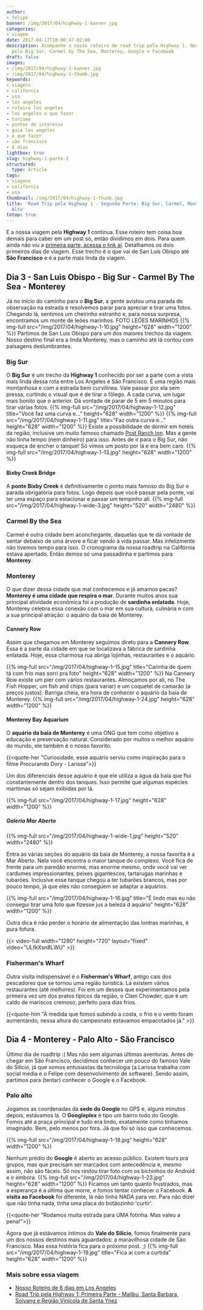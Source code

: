 ```yaml
---
author:
- felipe
banner: /img/2017/04/highway-1-banner.jpg
categories:
- viagem
date: 2017-04-17T18:00:47-02:00
description: Acompanhe o nosso roteiro de road trip pela Highway 1. Nesse trecho passamos
  pelo Big Sur, Carmel by The Sea, Monterey, Google e Facebook
draft: false
images:
- /img/2017/04/highway-1-banner.jpg
- /img/2017/04/highway-1-thumb.jpg
keywords:
- viagens
- california
- usa
- los angeles
- roteiro los angeles
- los angeles o que fazer
- turismo
- pontos de interesse
- guia los angeles
- o que fazer
- são francisco
- 6 dias
lightbox: true
slug: highway-1-parte-2
structured:
  type: Article
tags:
- viagens
- california
- usa
thumbnail: /img/2017/04/highway-1-thumb.jpg
title: 'Road Trip pela Highway 1 - Segunda Parte: Big Sur, Carmel, Monterey e Palo
  Alto'
totop: true
---
```


E a nossa viagem pela **Highway 1** continua. Esse roteiro tem coisa boa demais para caber em um post só, então dividimos em dois.
Para quem ainda não viu a [primeira parte, acessa o link aí](/viagem/roadtrip-highway-1-parte-1/). Detalhamos os dois primeiros dias de viagem.
Esse trecho é o que vai de San Luis Obispo até **São Francisco** e é a parte mais linda da viagem.

## Dia 3 - San Luis Obispo - Big Sur -  Carmel By The Sea - Monterey

Já no início do caminho para o **Big Sur**, a gente avistou uma parada de observação na estrada e resolvemos parar para apreciar e tirar uma fotos. Chegando lá, sentimos um cheirinho estranho e, para nossa surpresa, encontramos um monte de leões marinhos. FOTO LEÕES MARINHOS
{{% img-full src="/img/2017/04/highway-1-10.jpg" height="628" width="1200" %}}
Partimos de San Luis Obispo para um dos maiores trechos da viagem. Nosso destino final era a linda Monterey, mas o caminho até lá contou com paisagens deslumbrantes.

### Big Sur
O **Big Sur** é um trecho da **Highway 1** conhecido por ser a parte com a vista mais linda dessa rota entre Los Angeles e São Francisco. É uma região mais montanhosa e com a estrada bem curvilínea. Vale passar por ela sem pressa, curtindo o visual que é de tirar o fôlego. A cada curva, um lugar mais bonito que o anterior. Dá vontade de parar de 5 em 5 minutos para tirar várias fotos.
{{% img-full src="/img/2017/04/highway-1-12.jpg" title="Você faz uma curva e..." height="628" width="1200" %}}
{{% img-full src="/img/2017/04/highway-1-11.jpg" title="Faz outra curva e..."  height="628" width="1200" %}}
Existe a possibilidade de dormir em hotéis da região, inclusive um muito famoso chamado [Post Ranch Inn][3b157e32]. Mas a gente não tinha tempo (nem dinheiro) para isso.
Antes de ir para o Big Sur, não esqueça de encher o tanque! Só vimos um posto por lá e era bem caro.
{{% img-full src="/img/2017/04/highway-1-13.jpg"   height="628" width="1200" %}}

#### Bixby Creek Bridge

A **ponte Bixby Creek** é definitivamente o ponto mais famoso do Big Sur e parada obrigatória para fotos.
Logo depois que você passar pela ponte, vai ter uma espaço para estacionar e passar um tempinho ali.
{{% img-full src="/img/2017/04/highway-1-wide-3.jpg"   height="520" width="2480" %}}

### Carmel By the Sea

Carmel é outra cidade bem aconchegante, daquelas que te dá vontade de sentar debaixo de uma árvore e ficar vendo a vida passar. Mas infelizmente não tivemos tempo para isso. O cronograma da nossa roadtrip na Califórnia estava apertado. Então demos só uma passadinha e partimos para **Monterey**.

### Monterey

O que dizer dessa cidade que mal conhecemos e já amamos pacas? **Monterey é uma cidade que respira o mar.** Durante muitos anos sua principal atividade econômica foi a produção de **sardinha enlatada**. Hoje, Monterey celebra essa conexão com o mar em sua cultura, culinária e com a sua principal atração: o aquário da baía de Monterey.

#### Cannery Row

Assim que chegamos em Monterey seguimos direto para a **Cannery Row**. Essa é a parte da cidade em que se localizava a fábrica de sardinha enlatada. Hoje, essa charmosa rua abriga lojinhas, restaurantes e o aquário.

{{% img-full src="/img/2017/04/highway-1-15.jpg" title="Carinha de quem tá com frio mas sorri pra foto"  height="628" width="1200" %}}
Na Cannery Row existe um pier com vários restaurantes.
Almoçamos por ali, no The Fish Hopper, um fish and chips (para variar) e um coquetel de camarão (a preços justos). Barriga cheia, era hora de conhecer o aquário da baía de Monterey.
{{% img-full src="/img/2017/04/highway-1-24.jpg"  height="628" width="1200" %}}


#### Monterey Bay Aquarium
O **aquário da baía de Monterey** é uma ONG que tem como objetivo a educação e preservação natural. Considerado por muitos o melhor aquário do mundo, ele também é o nosso favorito.

{{<quote-her "Curiosidade, esse aquário serviu como inspiração para o filme Procurando Dory - Larissa">}}

Um dos diferenciais desse aquário é que ele utiliza a água da baía que flui constantemente dentro dos tanques. Isso permite que algumas espécies maritimas só sejam exibidas por lá.

{{% img-full src="/img/2017/04/highway-1-17.jpg"   height="628" width="1200" %}}

##### Galeria Mar Aberto

{{% img-full src="/img/2017/04/highway-1-wide-1.jpg"   height="520" width="2480" %}}

Entra as várias seções do aquário da baía de Monterey, a nossa favorita é a Mar Aberto. Nela você encontra o maior tanque do complexo. Você fica de frente para um paredão enorme, mas enorme mesmo, onde você vai ver cardumes impressionantes, peixes gigantescos, tartarugas marinhas e tubarões. Inclusive esse tanque chegou a ter tubarões brancos, mas por pouco tempo, já que eles não conseguem se adaptar a aquários.

{{% img-full src="/img/2017/04/highway-1-16.jpg" title="É lindo mas eu não consegui tirar uma foto que fizesse jus a beleza d aquário"  height="628" width="1200" %}}

Outra dica é não perder o horário de alimentação das lontras marinhas, é pura fofura.

{{< video-full width="1280" height="720" layout="fixed" video="ULfkXsn8LWU" >}}

### Fisherman's Wharf
Outra visita indispensável é o **Fisherman's Wharf**, antigo cais dos pescadores que se tornou uma região turística. Lá  existem vários restaurantes (até melhores). Foi em um desses que experimentamos pela primeira vez um dos pratos típicos da região,  o Clam Chowder, que é um caldo de mariscos cremoso, perfeito para dias frios.


{{<quote-him "À medida que fomos subindo a costa, o frio e o vento foram aumentando, nessa altura do campeonato estavamos empacotados já." >}}

## Dia 4 - Monterey - Palo Alto - São Francisco
Último dia de roadtrip :( Mas não sem algumas últimas aventuras.
Antes de chegar em São Francisco, decidimos conhecer um pouco do famoso Vale do Silício, já que somos entusiastas da tecnologia (a Larissa trabalha com social media e o Felipe com desenvolvimento de software). Sendo assim, partimos para (tentar) conhecer o Google e o Facebook.
### Palo alto
Jogamos as coordenadas da **sede do Google** no GPS e, alguns minutos depois, estávamos lá. O **Googleplex** é tipo um bairro todo do Google. Fomos até a praça principal e tudo era lindo, exatamente como tínhamos imaginado. Bem, pelo menos por fora. Já que foi só isso que conhecemos.

{{% img-full src="/img/2017/04/highway-1-18.jpg"   height="628" width="1200" %}}

Nenhum prédio do **Google** é aberto ao acesso público. Existem tours pra grupos, mas que precisam ser marcados com antecedência e, mesmo assim, não são fáceis. Só nos restou tirar foto com os bichinhos do Android e ir embora.
{{% img-full src="/img/2017/04/highway-1-23.jpg"   height="628" width="1200" %}}
Ficamos um tanto quanto frustrados, mas a esperança é a última que morre, e fomos tentar conhecer o Facebook. **A visita ao Facebook** foi diferente, lá não tinha NADA para ver. Para não dizer que não tinha nada, tinha uma placa do botãozinho 'curtir'.

{{<quote-her "Rodamos muita estrada para UMA fotinha. Mas valeu a pena!">}}

Agora que já estávamos íntimos do **Vale do Silício**, fomos finalmente para um dos nossos destinos mais aguardados: a maravilhosa cidade de São Francisco.
Mas essa história fica para o próximo post. ;)
{{% img-full src="/img/2017/04/highway-1-19.jpg" title="Fica ai com a curtida"   height="628" width="1200" %}}

### Mais sobre essa viagem
- [Nosso Roteiro de 6 dias em Los Angeles][b4190514]
- [Road Trip pela Highway 1: Primeira Parte - Malibu, Santa Barbara, Solvang e Região Vinícola de Santa Ynez](/viagem/roadtrip-highway-1-parte-1/)

[b4190514]: http://debacontudo.com.br/viagem/O-Melhor-Roteiro-para-Los-Angeles/ "Nosso Roteiro de 4 dias em Los Angeles"

[3b157e32]: https://www.tripadvisor.com.br/Hotel_Review-g240329-d261216-Reviews-Post_Ranch_Inn-Big_Sur_California.html "Post Ranch Inn"
[3596c54a]: http://www.booking.com/hotel/us/oasis-inn-amp-suites.pt-br.html?aid=311840;label=oasis-inn-amp-suites-wXPAJL1hY4QLnwK0htZPkgS161692530923%3Apl%3Ata%3Ap1%3Ap2%3Aac%3Aap1t1%3Aneg%3Afi%3Atiaud-285284110526%3Akwd-21370427593%3Alp1001541%3Ali%3Adec%3Adm;sid=34e1caa2505acf7236fc7c922d504010;dest_id=20015794;dest_type=city;dist=0;hpos=1;room1=A%2CA;sb_price_type=total;srfid=28a7aa1e3e615de29613f3603afcd01a12e7f8ebX1;type=total;ucfs=1&#hotelTmpl "Oasis Inn and Suites"
